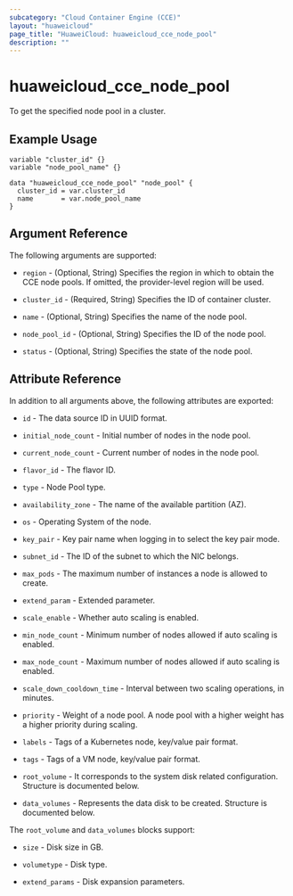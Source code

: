 ```yaml
---
subcategory: "Cloud Container Engine (CCE)"
layout: "huaweicloud"
page_title: "HuaweiCloud: huaweicloud_cce_node_pool"
description: ""
---
```


# huaweicloud_cce_node_pool

To get the specified node pool in a cluster.

## Example Usage

```hcl
variable "cluster_id" {}
variable "node_pool_name" {}

data "huaweicloud_cce_node_pool" "node_pool" {
  cluster_id = var.cluster_id
  name       = var.node_pool_name
}
```

## Argument Reference

The following arguments are supported:

* `region` - (Optional, String) Specifies the region in which to obtain the CCE node pools.
  If omitted, the provider-level region will be used.

* `cluster_id` - (Required, String) Specifies the ID of container cluster.

* `name` - (Optional, String) Specifies the name of the node pool.

* `node_pool_id` - (Optional, String) Specifies the ID of the node pool.

* `status` - (Optional, String) Specifies the state of the node pool.

## Attribute Reference

In addition to all arguments above, the following attributes are exported:

* `id` - The data source ID in UUID format.

* `initial_node_count` - Initial number of nodes in the node pool.

* `current_node_count` - Current number of nodes in the node pool.

* `flavor_id` - The flavor ID.

* `type` - Node Pool type.

* `availability_zone` - The name of the available partition (AZ).

* `os` - Operating System of the node.

* `key_pair` - Key pair name when logging in to select the key pair mode.

* `subnet_id` - The ID of the subnet to which the NIC belongs.

* `max_pods` - The maximum number of instances a node is allowed to create.

* `extend_param` - Extended parameter.

* `scale_enable` - Whether auto scaling is enabled.

* `min_node_count` - Minimum number of nodes allowed if auto scaling is enabled.

* `max_node_count` - Maximum number of nodes allowed if auto scaling is enabled.

* `scale_down_cooldown_time` - Interval between two scaling operations, in minutes.

* `priority` - Weight of a node pool. A node pool with a higher weight has a higher priority during scaling.

* `labels` - Tags of a Kubernetes node, key/value pair format.

* `tags` - Tags of a VM node, key/value pair format.

* `root_volume` - It corresponds to the system disk related configuration. Structure is documented below.

* `data_volumes` - Represents the data disk to be created. Structure is documented below.

The `root_volume` and `data_volumes` blocks support:

* `size` - Disk size in GB.

* `volumetype` - Disk type.

* `extend_params` - Disk expansion parameters.

